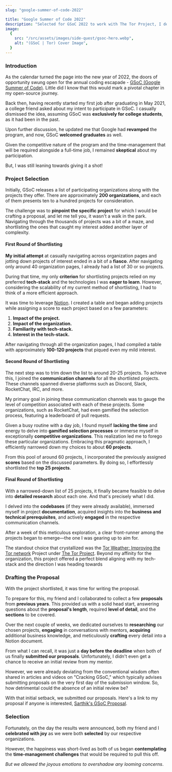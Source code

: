 ```yaml
---
slug: "google-summer-of-code-2022"

title: "Google Summer of Code 2022"
description: "Selected for GSoC 2022 to work with The Tor Project, I developed the Tor-Weather service during this period."
image:
  {
    src: "/src/assets/images/side-quest/gsoc-hero.webp",
    alt: "(GSoC | Tor) Cover Image",
  }
---
```


### Introduction

As the calendar turned the page into the new year of 2022, the doors of opportunity swung open for the annual coding escapade - [GSoC (Google Summer of Code)](https://summerofcode.withgoogle.com/). Little did I know that this would mark a pivotal chapter in my open-source journey.

Back then, having recently started my first job after graduating in May 2021, a college friend asked about my intent to participate in GSoC. I casually dismissed the idea, assuming GSoC was **exclusively for college students**, as it had been in the past.

Upon further discussion, he updated me that Google had **revamped** the program, and now, GSoC **welcomed graduates** as well.

Given the competitive nature of the program and the time-management that will be required alongside a full-time job, I remained **skeptical** about my participation.

But, I was still leaning towards giving it a shot!

### Project Selection

Initially, GSoC releases a list of participating organizations along with the projects they offer. There are approximately **200 organizations**, and each of them presents ten to a hundred projects for consideration.

The challenge was to **pinpoint the specific project** for which I would be crafting a proposal, and let me tell you, it wasn't a walk in the park. Navigating through the thousands of projects was a bit of a maze, and shortlisting the ones that caught my interest added another layer of complexity.

#### First Round of Shortlisting

**My initial attempt** at casually navigating across organization pages and jotting down projects of interest ended in a bit of a **fiasco**. After navigating only around 40 organization pages, I already had a list of 30 or so projects.

During that time, my only **criterion** for shortlisting projects relied on my preferred **tech-stack** and the technologies I was **eager to learn**. However, considering the scalability of my current method of shortlisting, I had to think of a more efficient approach.

It was time to leverage [Notion](https://www.notion.so/). I created a table and began adding projects while assigning a score to each project based on a few parameters:

1. **Impact of the project.**
2. **Impact of the organization.**
3. **Familiarity with tech-stack.**
4. **Interest in the tech-stack.**

After navigating through all the organization pages, I had compiled a table with approximately **100-120 projects** that piqued even my mild interest.

#### Second Round of Shortlisting

The next step was to trim down the list to around 20-25 projects. To achieve this, I joined the **communication channels** for all the shortlisted projects. These channels spanned diverse platforms such as Discord, Slack, RocketChat, IRC, and more.

My primary goal in joining these communication channels was to gauge the level of competition associated with each of these projects. Some organizations, such as RocketChat, had even gamified the selection process, featuring a leaderboard of pull requests.

Given a busy routine with a day job, I found myself **lacking the time** and energy to delve into **gamified selection processes** or immerse myself in exceptionally **competitive organizations**. This realization led me to forego these particular organizations. Embracing this pragmatic approach, I efficiently narrowed down my choices to about **60 projects**.

From this pool of around 60 projects, I incorporated the previously assigned **scores** based on the discussed parameters. By doing so, I effortlessly shortlisted the **top 25 projects**.

#### Final Round of Shortlisting

With a narrowed-down list of 25 projects, it finally became feasible to delve into **detailed research** about each one. And that's precisely what I did.

I delved into the **codebases** (if they were already available), immersed myself in project **documentation**, acquired insights into the **business and technical prerequisites**, and actively **engaged** in the respective communication channels.

After a week of this meticulous exploration, a clear front-runner among the projects began to emerge—the one I was gearing up to aim for.

The standout choice that crystallized was the [Tor Weather: Improving the Tor network](https://summerofcode.withgoogle.com/archive/2022/projects/UElieGno) Project under [The Tor Project](https://www.torproject.org/). Beyond my affinity for the organization, this project offered a perfect blend aligning with my tech-stack and the direction I was heading towards

### Drafting the Proposal

With the project shortlisted, it was time for writing the proposal.

To prepare for this, my friend and I collaborated to collect a few **proposals** from **previous years**. This provided us with a solid head start, answering questions about the **proposal's length**, required **level of detail**, and the **sections** to be covered.

Over the next couple of weeks, we dedicated ourselves to **researching** our chosen projects, **engaging** in conversations with mentors, **acquiring** additional business knowledge, and meticulously **crafting** every detail into a Notion document.

From what I can recall, it was just a **day before the deadline** when both of us finally **submitted our proposals**. Unfortunately, I didn't even get a chance to receive an initial review from my mentor.

However, we were already deviating from the conventional wisdom often shared in articles and videos on "Cracking GSoC," which typically advises submitting proposals on the very first day of the submission window. So, how detrimental could the absence of an initial review be?

With that initial setback, we submitted our proposals. Here's a link to my proposal if anyone is interested, [Sarthik's GSoC Proposal](/gsoc/proposal.pdf).

### Selection

Fortunately, on the day the results were announced, both my friend and I **celebrated with joy** as we were both **selected** by our respective organizations.

However, the happiness was short-lived as both of us began **contemplating** the **time-management challenges** that would be required to pull this off.

_But we allowed the joyous emotions to overshadow any looming concerns_.
